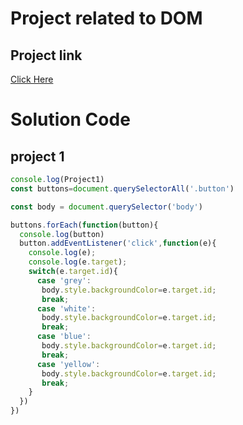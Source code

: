# Project related to DOM 
## Project link
[Click Here](https://stackblitz.com/edit/dom-project-chaiaurcode?file=index.html)

# Solution Code

## project 1

```javascript
console.log(Project1)
const buttons=document.querySelectorAll('.button')

const body = document.querySelector('body')

buttons.forEach(function(button){
  console.log(button)
  button.addEventListener('click',function(e){
    console.log(e);
    console.log(e.target);
    switch(e.target.id){
      case 'grey':
       body.style.backgroundColor=e.target.id;
       break;
      case 'white':
       body.style.backgroundColor=e.target.id;
       break;
      case 'blue':
       body.style.backgroundColor=e.target.id;
       break;
      case 'yellow':
       body.style.backgroundColor=e.target.id;
       break;
    }
  })
})




```